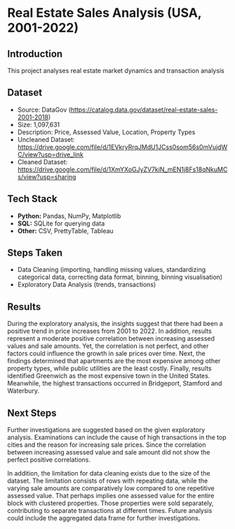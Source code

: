 # Real Estate Sales Analysis (USA, 2001-2022)

## Introduction
This project analyses real estate market dynamics and transaction analysis

## Dataset
- Source: DataGov (https://catalog.data.gov/dataset/real-estate-sales-2001-2018)
- Size: 1,097,631
- Description: Price, Assessed Value, Location, Property Types
- Uncleaned Dataset: https://drive.google.com/file/d/1EVkryRrqJMdU1JCss0som56s0mVujdWC/view?usp=drive_link
- Cleaned Dataset: https://drive.google.com/file/d/1XmYXoGJyZV7kiN_mEN1j8Fs18qNkuMCs/view?usp=sharing

## Tech Stack  
- **Python:** Pandas, NumPy, Matplotlib  
- **SQL:** SQLite for querying data  
- **Other:** CSV, PrettyTable, Tableau  

## Steps Taken  
- Data Cleaning (importing, handling missing values, standardizing categorical data, correcting data format, binning, binning visualisation)
- Exploratory Data Analysis (trends, transactions)

## Results 
During the exploratory analysis, the insights suggest that there had been a positive trend in price increases from 2001 to 2022. 
In addition, results represent a moderate positive correlation between increasing assessed values and sale amounts. 
Yet, the correlation is not perfect, and other factors could influence the growth in sale prices over time. Next, the findings determined that apartments are the most expensive among other property types, while public utilities are the least costly. 
Finally, results identified Greenwich as the most expensive town in the United States. Meanwhile, the highest transactions occurred in Bridgeport, Stamford and Waterbury.

## Next Steps
Further investigations are suggested based on the given exploratory analysis. Examinations can include the cause of high transactions in the top cities and the reason for increasing sale prices. Since the correlation between increasing assessed value and sale amount did not show the perfect positive correlations.

In addition, the limitation for data cleaning exists due to the size of the dataset. The limitation consists of rows with repeating data, while the varying sale amounts are comparatively low compared to one repetitive assessed value. That perhaps implies one assessed value for the entire block with clustered properties. Those properties were sold separately, contributing to separate transactions at different times. Future analysis could include the aggregated data frame for further investigations.





